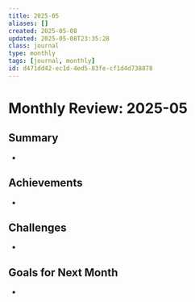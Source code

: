 ```yaml
---
title: 2025-05
aliases: []
created: 2025-05-08
updated: 2025-05-08T23:35:28
class: journal
type: monthly
tags: [journal, monthly]
id: d471dd42-ec1d-4ed5-83fe-cf1d4d738878
---
```

# Monthly Review: 2025-05

## Summary
- 

## Achievements
- 

## Challenges
- 

## Goals for Next Month
- 
